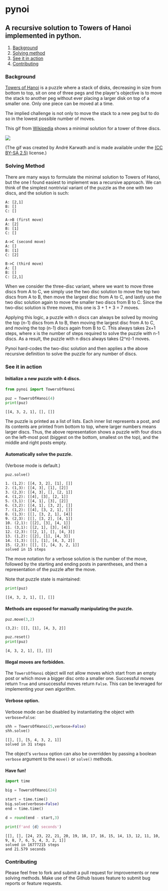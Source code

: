 # pynoi
## A recursive solution to Towers of Hanoi implemented in python.

1. [Background](#background)
2. [Solving method](#solving-method)
3. [See it in action](#see-it-in-action)
4. [Contributing](#contributing)

### Background

[Towers of Hanoi](https://en.wikipedia.org/wiki/Tower_of_Hanoi) is a puzzle where a stack of disks, decreasing in size from bottom to top, sit on one of three pegs and the player's objective is to move the stack to another peg without ever placing a larger disk on top of a smaller one. Only one piece can be moved at a time.

The implied challenge is not only to move the stack to a new peg but to do so in the lowest possible number of moves.

This gif from [Wikipedia](https://commons.wikimedia.org/wiki/File:Tower_of_Hanoi.gif) shows a minimal solution for a tower of three discs.

![](https://upload.wikimedia.org/wikipedia/commons/4/4f/Tower_of_Hanoi.gif)

(The gif was created by André Karwath and is made available under the [(CC BY-SA 2.5)](https://creativecommons.org/licenses/by-sa/2.5/deed.en) license.)

### Solving Method

There are many ways to formulate the minimal solution to Towers of Hanoi, but the one I found easiest to implement was a recursive approach. We can think of the simplest nontrivial variant of the puzzle as the one with two discs, and the solution is such:

```
A: [2,1]
B: []
C: []

A->B (first move)
A: [2]
B: [1]
C: []

A->C (second move)
A: []
B: [1]
C: [2]

B->C (third move)
A: []
B: []
C: [2,1]
```

When we consider the three-disc variant, where we want to move three discs from A to C, we simply use the two disc solution to move the top two discs from A to B, then move the largest disc from A to C, and lastly use the two disc solution again to move the smaller two discs from B to C. Since the two-disc solution is three moves, this one is 3 + 1 + 3 = 7 moves. 

Applying this logic, a puzzle with n discs can always be solved by moving the top (n-1) discs from A to B, then moving the largest disc from A to C, and moving the top (n-1) discs again from B to C. This always takes 2x+1 steps, where x is the number of steps required to solve the puzzle with n-1 discs. As a result, the puzzle with n discs always takes (2^n)-1 moves.

Pynoi hard-codes the two-disc solution and then applies a the above recursive definition to solve the puzzle for any number of discs.

### See it in action

#### Initialize a new puzzle with 4 discs.

```python
from pynoi import TowersOfHanoi

puz = TowersOfHanoi(4)
print(puz)
```
```
[[4, 3, 2, 1], [], []]
```

The puzzle is printed as a list of lists. Each inner list represents a post, and its contents are printed from bottom to top, where larger numbers means larger discs. Thus, the above representation shows a puzzle with four discs on the left-most post (biggest on the bottom, smallest on the top), and the middle and right posts empty.

#### Automatically solve the puzzle.

(Verbose mode is default.)

```python
puz.solve()
```
```
1. (1,2): [[4, 3, 2], [1], []]
2. (1,3): [[4, 3], [1], [2]]
3. (2,3): [[4, 3], [], [2, 1]]
4. (1,2): [[4], [3], [2, 1]]
5. (3,1): [[4, 1], [3], [2]]
6. (3,2): [[4, 1], [3, 2], []]
7. (1,2): [[4], [3, 2, 1], []]
8. (1,3): [[], [3, 2, 1], [4]]
9. (2,3): [[], [3, 2], [4, 1]]
10. (2,1): [[2], [3], [4, 1]]
11. (3,1): [[2, 1], [3], [4]]
12. (2,3): [[2, 1], [], [4, 3]]
13. (1,2): [[2], [1], [4, 3]]
14. (1,3): [[], [1], [4, 3, 2]]
15. (2,3): [[], [], [4, 3, 2, 1]]
solved in 15 steps
```

The move notation for a verbose solution is the number of the move, followed by the starting and ending posts in parentheses, and then a representation of the puzzle after the move.

Note that puzzle state is maintained:
```python
print(puz)
```
```
[[4, 3, 2, 1], [], []]
```

#### Methods are exposed for manually manipulating the puzzle.
```python
puz.move(3,2)
```
```
(3,2): [[], [1], [4, 3, 2]]
```

```python
puz.reset()
print(puz)
```
```
[4, 3, 2, 1], [], []]
```

#### Illegal moves are forbidden.
The `TowersOfHanoi` object will not allow moves which start from an empty post or which move a bigger disc onto a smaller one. Successful moves return `True` and unsuccessful moves return `False`. This can be leveraged for implementing your own algorithm.

#### Verbose option.
Verbose mode can be disabled by instantiating the object with `verbose=False`:
```python
shh = TowersOfHanoi(5,verbose=False)
shh.solve()
```
```
[[], [], [5, 4, 3, 2, 1]]
solved in 31 steps
```

The object's `verbose` option can also be overridden by passing a boolean `verbose` argument to the `move()` or `solve()` methods.

#### Have fun!
```python
import time

big = TowersOfHanoi(24)

start = time.time()
big.solve(verbose=False)
end = time.time()

d = round(end - start,3)

print(f'and {d} seconds')
```
```
[[], [], [24, 23, 22, 21, 20, 19, 18, 17, 16, 15, 14, 13, 12, 11, 10, 9, 8, 7, 6, 5, 4, 3, 2, 1]]
solved in 16777215 steps
and 21.579 seconds
```

### Contributing
Please feel free to fork and submit a pull request for improvements or new solving methods. Make use of the Github Issues feature to submit bug reports or feature requests.
